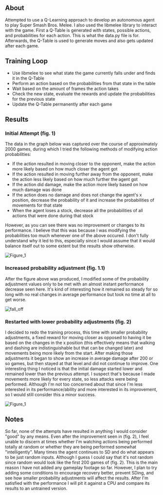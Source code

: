 ## About

Attempted to use a Q-Learning approach to develop an autonomous agent to play Super Smash Bros. Melee. I also used the libmelee library to interact with the game.
First a Q-Table is generated with states, possible actions, and probabilities for each action. This is what the data.py file is for. Afterwards, the Q-Table is used to generate moves and also gets updated after each game.

## Training Loop
- Use libmelee to see what state the game currently falls under and finds it in the Q-Table
- Perform an action based on the probabilities from that state in the table
- Wait based on the amount of frames the action takes
- Check the new state, evaluate the rewards and update the probabilities for the previous state
- Update the Q-Table permanently after each game


## Results
### Initial Attempt (fig. 1)

The data in the graph below was captured over the course of approximately 2000 games, during which I tried the following methods of modifying action probabilities:
-  If the action resulted in moving closer to the opponent, make the action more likely based on how much closer the agent got
-  If the action resulted in moving further away from the opponent, make the action less likely based on how much further the agent got
-  If the action did damage, make the action more likely based on how much damage was done
-  If the action does no damage and does not change the agent's x position, decrease the probability of it and increase the probabilities of movements for that state
-  When the agent loses a stock, decrease all the probabilities of all actions that were done during that stock

However, as you can see there was no improvement or changes to its performance. I believe that this was because I was modifying the probabilities too much whenever one of the above occured. I don't fully understand why it led to this, especially since I would assume that it would balance itself out to some extent but the results show otherwise. 

![Figure_1](https://github.com/aiden10/meleeAI/assets/51337166/f8d425ea-555a-4ea3-be83-f2a94c146009)

### Increased probability adjustment (fig. 1.1)
After the figure above was produced, I modified some of the probability adjustment values only to be met with an almost instant performance decrease seen here. It's kind of interesting how it remained so steady for so long with no real changes in average performance but took no time at all to get worse.

![fall_off](https://github.com/aiden10/meleeAI/assets/51337166/148cbeb4-d903-4599-8af5-fa91188d206c)

### Restarted with lower probability adjustments (fig. 2)
I decided to redo the training process, this time with smaller probability adjustments, a fixed reward for moving closer as opposed to having it be based on the changes in the x position (this effectively means that walking and dashing are indistinguishable but that can be changed later) and movements being more likely from the start. After making those adjustments it began to show an increase in average damage after 200 or so games, but then stayed at that level and did not continue to improve. One interesting thing I noticed is that the initial damage started lower and remained lower than the previous attempt. I suspect that's because I made movements more likely for every state, so less attacks were being performed. Although I'm not too concerned about that since I'm less interested in its performance/ability and more interested in its improvement, so I would still consider this a minor success.

![Figure_1](https://github.com/aiden10/meleeAI/assets/51337166/513fa4bf-8740-4929-8785-257df2d78a3b)

## Notes
So far, none of the attempts have resulted in anything I would consider "good" by any means. Even after the improvement seen in (fig. 2), I feel unable to discern at times whether I'm watching actions being performed totally at random or whether they are being performed somewhat "intelligently". Many times the agent continues to SD and do what appears to be just random inputs. Although I guess I could say that it's not random since random would look like the first 200 games of (fig. 2). This is the main reason I have not added any gameplay footage so far. However, I plan to try adding some conditions to encourage recovery better, prevent SDing, and see how smaller probability adjustments will affect the results. After I'm satisfied with the performance I will pit it against a CPU and compare its results to an untrained version.  
